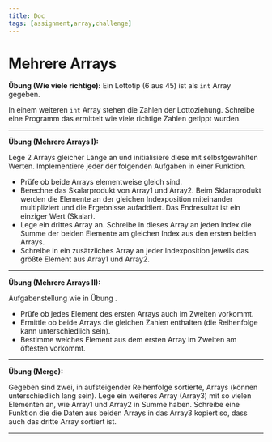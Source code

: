 ```yaml
---
title: Doc
tags: [assignment,array,challenge]
---
```


# Mehrere Arrays



**Übung (Wie viele richtige):**
Ein Lottotip (6 aus 45) ist als `int` Array gegeben.

In einem weiteren `int` Array stehen die Zahlen der Lottoziehung.
Schreibe eine Programm das ermittelt wie viele richtige Zahlen getippt wurden.



---

**Übung (Mehrere Arrays I):**

Lege 2 Arrays gleicher Länge an und initialisiere diese mit selbstgewählten Werten.
Implementiere jeder der folgenden Aufgaben in einer Funktion.

-  Prüfe ob beide Arrays elementweise gleich sind.
-  Berechne das Skalarprodukt von Array1 und Array2. Beim Sklaraprodukt werden die Elemente an der gleichen Indexposition miteinander multipliziert und die Ergebnisse aufaddiert. Das Endresultat ist ein einziger Wert (Skalar).
- Lege ein drittes Array an. Schreibe in dieses Array an jeden Index die Summe der beiden Elemente am gleichen Index aus den ersten beiden Arrays.
-  Schreibe in ein zusätzliches Array an jeder Indexposition jeweils das größte Element aus Array1 und Array2.



---
**Übung (Mehrere Arrays II):**

Aufgabenstellung wie in Übung .

- Prüfe ob jedes Element des ersten Arrays auch im Zweiten vorkommt.
- Ermittle ob beide Arrays die gleichen Zahlen enthalten (die Reihenfolge kann unterschiedlich sein).
-  Bestimme welches Element aus dem ersten Array im Zweiten am öftesten vorkommt.



---
**Übung (Merge):**

Gegeben sind zwei, in aufsteigender Reihenfolge sortierte, Arrays (können unterschiedlich lang sein). Lege ein weiteres Array (Array3) mit so vielen Elementen an, wie Array1 und Array2 in Summe haben. Schreibe eine Funktion die die Daten aus beiden Arrays in das Array3 kopiert so, dass auch das dritte Array sortiert ist.

---




